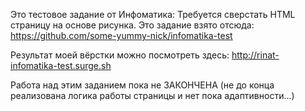 Это тестовое задание от Инфоматика:
Требуется сверстать HTML страницу на основе рисунка.
Это задание взято отсюда:
https://github.com/some-yummy-nick/infomatika-test

Результат моей вёрстки можно посмотреть здесь:
http://rinat-infomatika-test.surge.sh

Работа над этим заданием пока не ЗАКОНЧЕНА (не до конца реализована логика работы страницы и нет пока адаптивности...)
